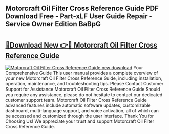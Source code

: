 ## Motorcraft Oil Filter Cross Reference Guide PDF Download Free - Part-xLF User Guide Repair - Service Owner Edition BaBpG

# <h2><a href="http://bc49695.oget.top/?id=Motorcraft+Oil+Filter+Cross+Reference+Guide">🔗Download New 👉🔴 Motorcraft Oil Filter Cross Reference Guide</a></h2>

[![Motorcraft Oil Filter Cross Reference Guide new download](https://i.imgur.com/5g1atiW.png)](http://bc49695.oget.top/?id=Motorcraft+Oil+Filter+Cross+Reference+Guide)
Your Comprehensive Guide This user manual provides a complete overview of your new Motorcraft Oil Filter Cross Reference Guide, including installation, operation, maintenance, and troubleshooting tips. Please Contact Customer Support for Assistance Motorcraft Oil Filter Cross Reference Guide Should you require any assistance, please do not hesitate to contact our dedicated customer support team. Motorcraft Oil Filter Cross Reference Guide advanced features include automatic software updates, customizable dashboard, multi-language support, and voice activation, all of which can be accessed and customized through the user interface. Thank You for Choosing Us! We appreciate your trust and support Motorcraft Oil Filter Cross Reference Guide.
